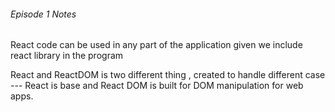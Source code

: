 ###### Episode 1 Notes ####
React code can be used in any part of the application given we include react library in the program 


React and ReactDOM is two different thing , created to handle different case --- React is base and React DOM is built for DOM manipulation for web apps. 



